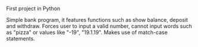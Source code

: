 First project in Python

Simple bank program, it features functions such as show balance, deposit and withdraw.
Forces user to input a valid number, cannot input words such as "pizza" or values like "-19", "19.1.19".
Makes use of match-case statements.
